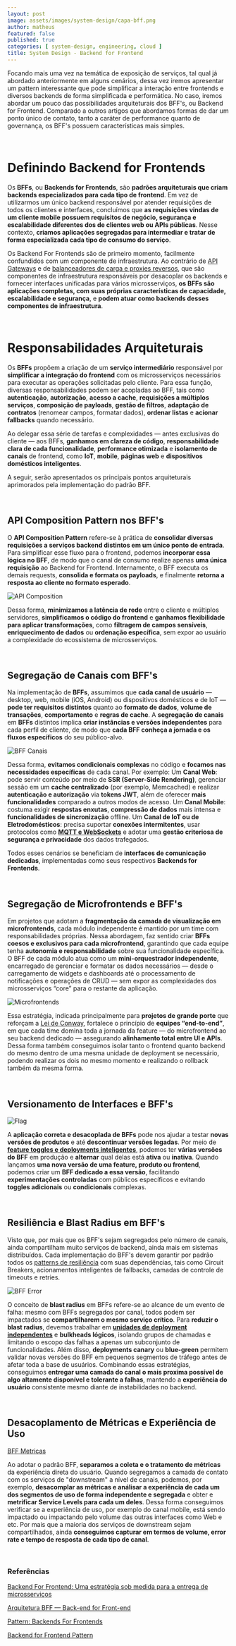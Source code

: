 ```yaml
---
layout: post
image: assets/images/system-design/capa-bff.png
author: matheus
featured: false
published: true
categories: [ system-design, engineering, cloud ]
title: System Design - Backend for Frontend
---
```


Focando mais uma vez na temática de exposição de serviços, tal qual já abordado anteriormente em alguns cenários, dessa vez iremos apresentar um pattern interessante que pode simplificar a interação entre frontends e diversos backends de forma simplificada e performática. No caso, iremos abordar um pouco das possibilidades arquiteturais dos BFF's, ou Backend for Frontend. Comparado a outros artigos que abordamos formas de dar um ponto único de contato, tanto a caráter de performance quanto de governança, os BFF's possuem características mais simples. 

<br>

# Definindo Backend for Frontends

Os **BFFs**, ou **Backends for Frontends**, são **padrões arquiteturais que criam backends especializados para cada tipo de frontend**. Em vez de utilizarmos um único backend responsável por atender requisições de todos os clientes e interfaces, concluímos que **as requisições vindas de um cliente mobile possuem requisitos de negócio, segurança e escalabilidade diferentes dos de clientes web ou APIs públicas**. Nesse contexto, **criamos aplicações segregadas para intermediar e tratar de forma especializada cada tipo de consumo do serviço**.

Os Backend For Frontends são de primeiro momento, facilmente confundidos com um componente de infraestrutura. Ao contrário de [API Gateways](/api-gateway/) e de [balanceadores de carga e proxies reversos](/load-balancing/), que são componentes de infraestrutura responsáveis por desacoplar os backends e fornecer interfaces unificadas para vários microsserviços, **os BFFs são aplicações completas, com suas próprias características de capacidade, escalabilidade e segurança**, e **podem atuar como backends desses componentes de infraestrutura**.


<br>

# Responsabilidades Arquiteturais

Os **BFFs** propõem a criação de um **serviço intermediário** responsável por **simplificar a integração do frontend** com os microsserviços necessários para executar as operações solicitadas pelo cliente. Para essa função, diversas responsabilidades podem ser acopladas ao BFF, tais como **autenticação**, **autorização**, **acesso a cache**, **requisições a múltiplos serviços**, **composição de payloads**, **gestão de filtros**, **adaptação de contratos** (renomear campos, formatar dados), **ordenar listas** e **acionar fallbacks** quando necessário.

Ao delegar essa série de tarefas e complexidades — antes exclusivas do cliente — aos BFFs, **ganhamos em clareza de código**, **responsabilidade clara de cada funcionalidade**, **performance otimizada** e **isolamento de canais** de frontend, como **IoT**, **mobile**, **páginas web** e **dispositivos domésticos inteligentes**.

A seguir, serão apresentados os principais pontos arquiteturais aprimorados pela implementação do padrão BFF.

<br>


## API Composition Pattern nos BFF's

O **API Composition Pattern** refere-se à prática de **consolidar diversas requisições a serviços backend distintos em um único ponto de entrada**. Para simplificar esse fluxo para o frontend, podemos **incorporar essa lógica no BFF**, de modo que o canal de consumo realize apenas **uma única requisição** ao Backend for Frontend. Internamente, o BFF executa os demais requests, **consolida e formata os payloads**, e finalmente **retorna a resposta ao cliente no formato esperado**.

![API Composition](/assets/images/system-design/api-composition.drawio.png)

Dessa forma, **minimizamos a latência de rede** entre o cliente e múltiplos servidores, **simplificamos o código do frontend** e **ganhamos flexibilidade para aplicar transformações**, como **filtragem de campos sensíveis**, **enriquecimento de dados** ou **ordenação específica**, sem expor ao usuário a complexidade do ecossistema de microsserviços.

<br>

## Segregação de Canais com BFF's

Na implementação de **BFFs**, assumimos que **cada canal de usuário** — desktop, web, mobile (iOS, Android) ou dispositivos domésticos e de IoT — **pode ter requisitos distintos** quanto ao **formato de dados**, **volume de transações**, **comportamento** e **regras de cache**. A **segregação de canais** em **BFFs** distintos implica **criar instâncias e versões independentes** para cada perfil de cliente, de modo que **cada BFF conheça a jornada e os fluxos específicos** do seu público-alvo.

![BFF Canais](/assets/images/system-design/bff-canais.drawio.png)

Dessa forma, **evitamos condicionais complexas** no código e **focamos nas necessidades específicas** de cada canal. Por exemplo: Um **Canal Web**: pode servir conteúdo por meio de **SSR (Server-Side Rendering)**, gerenciar sessão em um **cache centralizado** (por exemplo, Memcached) e realizar **autenticação e autorização** via **tokens JWT**, além de oferecer **mais funcionalidades** comparado a outros modos de acesso.  Um **Canal Mobile**: costuma exigir **respostas enxutas**, **compressão de dados** mais intensa e **funcionalidades de sincronização** offline. Um **Canal de IoT ou de Eletrodomésticos**: precisa suportar **conexões intermitentes**, usar protocolos como **[MQTT e WebSockets](/mensageria-eventos-streaming/)** e adotar uma **gestão criteriosa de segurança e privacidade** dos dados trafegados.  

Todos esses cenários se beneficiam de **interfaces de comunicação dedicadas**, implementadas como seus respectivos **Backends for Frontends**.

<br>

## Segregação de Microfrontends e BFF's

Em projetos que adotam a **fragmentação da camada de visualização em microfrontends**, cada módulo independente é mantido por um time com responsabilidades próprias. Nessa abordagem, faz sentido criar **BFFs coesos e exclusivos para cada microfrontend**, garantindo que cada equipe tenha **autonomia e responsabilidade** sobre sua funcionalidade específica. O BFF de cada módulo atua como um **mini-orquestrador independente**, encarregado de gerenciar e formatar os dados necessários — desde o carregamento de widgets e dashboards até o processamento de notificações e operações de CRUD — sem expor as complexidades dos microsserviços “core” para o restante da aplicação.

![Microfrontends](/assets/images/system-design/bff-microfrontends.drawio.png)

Essa estratégia, indicada principalmente para **projetos de grande porte** que reforçam a [Lei de Conway](/monolitos-microservicos/), fortalece o princípio de **equipes “end-to-end”**, em que cada time domina toda a jornada da feature — do microfrontend ao seu backend dedicado — assegurando **alinhamento total entre UI e APIs**. Dessa forma também conseguimos isolar tanto o frontend quanto backend do mesmo dentro de uma mesma unidade de deployment se necessário, podendo realizar os dois no mesmo momento e realizando o rollback também da mesma forma. 

<br>

## Versionamento de Interfaces e BFF's

![Flag](/assets/images/system-design/flag.drawio.png)

A **aplicação correta e desacoplada de BFFs** pode nos ajudar a testar **novas versões de produtos** e até **descontinuar versões legadas**. Por meio de [**feature toggles e deployments inteligentes**](/deployment-strategies/), podemos ter **várias versões do BFF** em produção e **alternar** qual delas está **ativa** ou **inativa**. Quando lançamos **uma nova versão de uma feature, produto ou frontend**, podemos criar um **BFF dedicado a essa versão**, facilitando **experimentações controladas** com públicos específicos e evitando **toggles adicionais** ou **condicionais** complexas.

<br>

## Resiliência e Blast Radius em BFF's

Visto que, por mais que os BFF's sejam segregados pelo número de canais, ainda compartilham muito serviços de backend, ainda mais em sistemas distribuídos. Cada implementação do BFF's devem garantir por padrão todos os [patterns de resiliência](/resiliencia/) com suas dependências, tais como Circuit Breakers, acionamentos inteligentes de fallbacks, camadas de controle de timeouts e retries.  

![BFF Error](/assets/images/system-design/bff-error.drawio.png)

O conceito de **blast radius** em BFFs refere-se ao alcance de um evento de falha: mesmo com BFFs segregados por canal, todos podem ser impactados se **compartilharem o mesmo serviço crítico**. Para **reduzir o blast radius**, devemos trabalhar em [**unidades de deployment independentes**](/deployment-strategies/) e **bulkheads lógicos**, isolando grupos de chamadas e limitando o escopo das falhas a apenas um subconjunto de funcionalidades. Além disso, **deployments canary** ou **blue-green** permitem validar novas versões do BFF em pequenos segmentos de tráfego antes de afetar toda a base de usuários. Combinando essas estratégias, conseguimos **entregar uma camada do canal o mais proxima possível de algo altamente disponível e tolerante a falhas**, mantendo a **experiência do usuário** consistente mesmo diante de instabilidades no backend.


<br>

## Desacoplamento de Métricas e Experiência de Uso

[BFF Metricas](/assets/images/system-design/bff-metricas.drawio.png)

Ao adotar o padrão BFF, **separamos a coleta e o tratamento de métricas** da experiência direta do usuário. Quando segregamos a camada de contato com os serviços de "downstream" a nível de canais, podemos, por exemplo, **desacomplar as métricas e análisar a experiência de cada um dos segmentos de uso de forma independente e segregada** e obter e **metrificar Service Levels para cada um deles**. Dessa forma conseguimos verificar se a experiência de uso, por exemplo do canal mobile, está sendo impactado ou impactando pelo volume das outras interfaces como Web e etc. Por mais que a maioria dos serviços de downstream sejam compartilhados, ainda **conseguimos capturar em termos de volume, error rate e tempo de resposta de cada tipo de canal**. 

<br>

### Referências

[Backend For Frontend: Uma estratégia sob medida para a entrega de microsserviços](https://medium.com/jeitosanar/backend-for-frontend-uma-estrat%C3%A9gia-sob-demanda-para-a-entrega-de-microsservi%C3%A7os-2f12d4cb9e3f)

[Arquitetura BFF — Back-end for Front-end](https://medium.com/digitalproductsdev/arquitetura-bff-back-end-for-front-end-13e2cbfbcda2)

[Pattern: Backends For Frontends](https://samnewman.io/patterns/architectural/bff/)

[Backend for Frontend Pattern](https://www.geeksforgeeks.org/backend-for-frontend-pattern/)